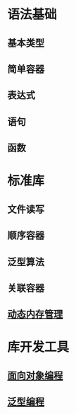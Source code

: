 # 语法基础

## 基本类型

## 简单容器

## 表达式

## 语句

## 函数

# 标准库

## 文件读写

## 顺序容器

## 泛型算法

## 关联容器

## [动态内存管理](./SmartPointers.md)

# 库开发工具

## [面向对象编程](./ObjectOrientedProgramming.md)

## [泛型编程](./GenericProgramming.md)

